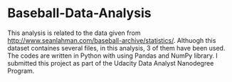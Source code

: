 # Baseball-Data-Analysis
This analysis is related to the data given from http://www.seanlahman.com/baseball-archive/statistics/.
Althuogh this dataset containes several files, in this analysis, 3 of them have been used. 
The codes are written in Python with using Pandas and NumPy library.
I submitted this project as part of the Udacity Data Analyst Nanodegree Program.
